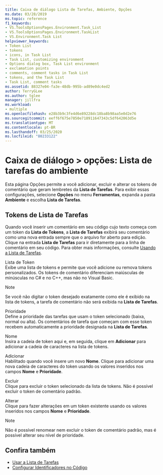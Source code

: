 ```yaml
---
title: Caixa de diálogo Lista de Tarefas, Ambiente, Opções
ms.date: 03/28/2019
ms.topic: reference
f1_keywords:
- VS.ToolsOptionsPages.Environment.Task_List
- VS.ToolsOptionsPages.Environment.TaskList
- VS.Environment.Task List
helpviewer_keywords:
- Token List
- tokens
- icons, in Task List
- Task List, customizing environment
- Options dialog box, Task List environment
- exclamation points
- comments, comment tasks in Task List
- tokens, and the Task List
- Task List, comment tasks
ms.assetid: 88327e04-fa3e-48db-995b-ad89e0dc4ed2
author: TerryGLee
ms.author: tglee
manager: jillfra
ms.workload:
- multiple
ms.openlocfilehash: e28b3b9c3fe4d6e89228dc18ba8b98aa5e0d2e76
ms.sourcegitcommit: eeff6f675e7850e718911647343c5df642063d5e
ms.translationtype: MT
ms.contentlocale: pt-BR
ms.lasthandoff: 03/25/2020
ms.locfileid: "80233122"
---
```

# <a name="options-dialog-box-environment--task-list"></a>Caixa de diálogo \> opções: Lista de tarefas do ambiente

Esta página Opções permite a você adicionar, excluir e alterar os tokens de comentário que geram lembretes da **Lista de Tarefas**. Para exibir essas configurações, selecione **Opções** no menu **Ferramentas**, expanda a pasta **Ambiente** e escolha **Lista de Tarefas**.

## <a name="task-list-tokens"></a>Tokens de Lista de Tarefas

Quando você inserir um comentário em seu código cujo texto começa com um token da **Lista de Tokens**, a **Lista de Tarefas** exibirá seu comentário como uma nova entrada sempre que o arquivo for aberto para edição. Clique na entrada **Lista de Tarefas** para ir diretamente para a linha de comentário em seu código. Para obter mais informações, consulte [Usando a Lista de Tarefas](../../ide/using-the-task-list.md).

Lista de Token\
Exibe uma lista de tokens e permite que você adicione ou remova tokens personalizados. Os tokens de comentário diferenciam maiúsculas de minúsculas no C# e no C++, mas não no Visual Basic.

> [!NOTE]
> Se você não digitar o token desejado exatamente como ele é exibido na lista de tokens, a tarefa de comentário não será exibida na **Lista de Tarefas**.

Prioridade\
Define a prioridade das tarefas que usam o token selecionado (baixa, normal ou alta). Os comentários de tarefa que começam com esse token recebem automaticamente a prioridade designada na **Lista de Tarefas**.

Nome\
Insira a cadeia de token aqui e, em seguida, clique em **Adicionar** para adicionar a cadeia de caracteres na lista de tokens.

Adicionar\
Habilitado quando você insere um novo **Nome**. Clique para adicionar uma nova cadeia de caracteres do token usando os valores inseridos nos campos **Nome** e **Prioridade**.

Excluir\
Clique para excluir o token selecionado da lista de tokens. Não é possível excluir o token de comentário padrão.

Alterar\
Clique para fazer alterações em um token existente usando os valores inseridos nos campos **Nome** e **Prioridade**.

> [!NOTE]
> Não é possível renomear nem excluir o token de comentário padrão, mas é possível alterar seu nível de prioridade.

## <a name="see-also"></a>Confira também

- [Usar a Lista de Tarefas](../../ide/using-the-task-list.md)
- [Configurar Identificadores no Código](../../ide/setting-bookmarks-in-code.md)

